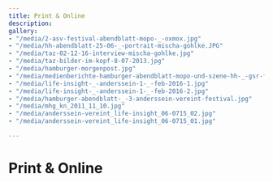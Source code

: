 ```yaml
---
title: Print & Online
description: 
gallery:
- "/media/2-asv-festival-abendblatt-mopo-_-oxmox.jpg"
- "/media/hh-abendblatt-25-06-_-portrait-mischa-gohlke.JPG"
- "/media/taz-02-12-16-interview-mischa-gohlke.jpg"
- "/media/taz-bilder-im-kopf-8-07-2013.jpg"
- "/media/hamburger-morgenpost.jpg"
- "/media/medienberichte-hamburger-abendblatt-mopo-und-szene-hh-_-gsr-festival-23-09-17-fabrik.jpg"
- "/media/life-insight-_-anderssein-1-_-feb-2016-1.jpg"
- "/media/life-insight-_-anderssein-1-_-feb-2016-2.jpg"
- "/media/hamburger-abendblatt-_-3-anderssein-vereint-festival.jpg"
- "/media/mhg_kn_2011_11_10.jpg"
- "/media/anderssein-vereint_life-insight_06-0715_02.jpg"
- "/media/anderssein-vereint_life-insight_06-0715_01.jpg"

---
```

# Print & Online

<gallery>

</gallery>